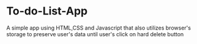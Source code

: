 # To-do-List-App
 A simple app using HTML,CSS and Javascript that also utilizes browser's storage to preserve user's data until user's click on hard delete button
 
